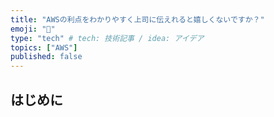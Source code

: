 ```yaml
---
title: "AWSの利点をわかりやすく上司に伝えれると嬉しくないですか？"
emoji: "🍣"
type: "tech" # tech: 技術記事 / idea: アイデア
topics: ["AWS"]
published: false
---
```

## はじめに
